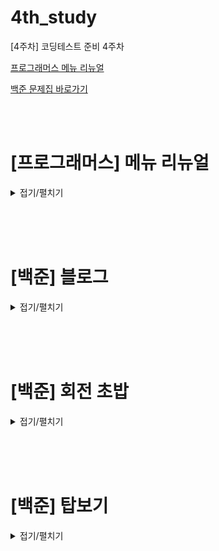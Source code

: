 # 4th_study

[4주차] 코딩테스트 준비 4주차
<br/>

[프로그래머스 메뉴 리뉴얼](https://school.programmers.co.kr/learn/courses/30/lessons/72411)

[백준 문제집 바로가기](https://www.acmicpc.net/workbook/view/16614)

<br/><br/>

# [프로그래머스] 메뉴 리뉴얼

<details>
<summary>접기/펼치기</summary>
<div markdown="1">

## [성구](./메뉴%20리뉴얼/성구.py)

```py
from itertools import combinations
from collections import defaultdict


def solution(orders, course):
    answer = []
    # default 타입을 지정가능한 dictionary(int => 0)
    dic_menus = defaultdict(int)
    # 코스 요리 메뉴 개수
    for length in course:
        # 새로운 메뉴 개수 마다 dictionary 비우기
        dic_menus.clear()
        # 주문한 메뉴들 체크
        for menu in orders:
            # 메뉴 개수만큼 경우의 수 모두 체크(중복 X, 순서는 바뀔 수 있으니 정렬해서 dictionary에 추가)
            for item in combinations(sorted(menu), length):
                # default가 0이기 때문에 선언 없이 바로 증감 가능
                dic_menus[item] += 1
        # 메뉴를 주문된 수만큼 내림차순 정렬
        arr = sorted(dic_menus.keys(), key=lambda x: -dic_menus[x])
        # 비어있거나 1번 주문된 주문들은 제외
        if not arr or dic_menus[arr[0]] == 1:
            continue
        # 튜플을 Sring 으로 변환
        s = ""
        for i in range(len(arr[0])):
            s += arr[0][i]
        # 처음은 그냥 넣기
        answer.append(s)
        # 혹시 공동 1등있나 확인
        for i in range(1, len(arr)):
            if dic_menus[arr[i]] != dic_menus[arr[i - 1]]:
                break
            else:
                # 있으면 추가
                s = ""
                for j in range(len(arr[i])):
                    s += arr[i][j]
                answer.append(s)
    # 마지막 정렬
    answer.sort()
    return answer

```

## [민웅](./메뉴%20리뉴얼/민웅.py)

```py

```

## [병국](./메뉴%20리뉴얼/병국.py)

```py

```

## [상미](./메뉴%20리뉴얼/상미.py)

```py

```

</div>
</details>

<br/><br/><br/>

# [백준] 블로그

<details>
<summary>접기/펼치기</summary>
<div markdown="1">

## [성구](./블로그/성구.py)

```py
# 21921 블로그
import sys
input = sys.stdin.readline

N, X = map(int, input().split())
visited = list(map(int, input().split()))

if max(visited):
    cnt = 1
    maxV = accum = sum(visited[0:X])
    for i in range(X, N):
        accum -= visited[i-X]
        accum += visited[i]
        if maxV < accum:
            maxV = accum
            cnt = 1
        elif maxV == accum:
            cnt += 1
    print(maxV)
    print(cnt)

else:
    print('SAD')
```

## [민웅](./블로그/민웅.py)

```py
# 21921_블로그_blog
import sys
input = sys.stdin.readline

N, X = map(int, input().split())
visitors = list(map(int, input().split()))

now_sum = sum(visitors[0:X])
max_visitor = now_sum
duration = 1
for i in range(X, N):
    temp = now_sum+visitors[i]-visitors[i-X]
    now_sum = temp
    if temp > max_visitor:
        max_visitor = temp
        duration = 1
    elif temp == max_visitor:
        duration += 1
    else:
        continue

if max_visitor == 0:
    print('SAD')
else:
    print(max_visitor)
    print(duration)
```

## [병국](./블로그/병국.py)

```py
# 틀렸습니다 2% ...
n,x = map(int,input().split())
arr = list(map(int,input().split()))
maxx = sum(arr[:x])
cnt = 1

for i in range(x,n):
    plus = arr[i] - arr[i-x]
    if plus < 0:
        pass
    elif plus == 0:
        cnt += 1
    else:
        maxx += plus
        cnt = 1
if maxx == 0:
    print("SAD")
else:
    print(maxx)
print(cnt)



```

## [상미](./블로그/상미.py)

```py
# 21921 백준_블로그

import sys
input = sys.stdin.readline

# 시간 초과
# N, X = map(int, input().split())
# visitors = list(map(int, input().split()))
# max = 0

# for i in range(0, N-X+1):
#     if sum(visitors[i : i+X]) > max:
#         max = sum(visitors[i : i+X])
#         cnt = 1
#     elif sum(visitors[i : i+X]) == max:
#         cnt += 1

# print(max)
# if max == 0:
#     print('SAD')
# else:
#     print(cnt)

# 2차 시도

N, X = map(int, input().split())
visitors = list(map(int, input().split()))
max = tmp = sum(visitors[:X])
cnt = 0

for i in range(X, N):
    tmp += visitors[i]
    tmp -= visitors[i-X]
    if tmp > max:
        max = tmp
        cnt = 1
    elif tmp == max:
        cnt += 1


if max == 0:
    print('SAD')
else:
    print(max)
    print(cnt)
```

</div>
</details>

<br/><br/><br/>

# [백준] 회전 초밥

<details>
<summary>접기/펼치기</summary>
<div markdown="1">

## [성구](./회전%20초밥/성구.py)

```py

```

## [민웅](./회전%20초밥/민웅.py)

```py
# 2531_회전초밥_conveyor-belt sushi
import sys
from collections import deque
input = sys.stdin.readline

N, d, k, c = map(int, input().split())

sushi = deque()
sushi_dict = {}
ans = deque()

cnt = 0
max_cnt = 0
length = 0

sushi_dict[c] = 0
for _ in range(N):
    s = int(input())
    sushi.append(s)
    if s in sushi_dict.keys():
        continue
    else:
        sushi_dict[s] = 0

for i in range(N+k):
    if sushi_dict[sushi[i % N]] == 0:
        cnt += 1
    sushi_dict[sushi[i % N]] += 1
    ans.append(sushi[i % N])
    length += 1
    if length < k:
        continue
    else:
        temp = cnt
        if sushi_dict[c] == 0:
            temp += 1
        if temp > max_cnt:
            max_cnt = temp
        now = ans.popleft()
        sushi_dict[now] -= 1
        if sushi_dict[now] == 0:
            cnt -= 1
        length -= 1

print(max_cnt)

```

## [병국](./회전%20초밥/병국.py)

```py
n,d,k,c = map(int,input().split())
#접시, 초밥가짓수, 연속접시수, 쿠폰번호

bob_li = []
for _ in range(n):
    bob = int(input())
    bob_li.append(bob)

maxx = 0
for i in range(len(bob_li)):
    if i+k <= len(bob_li):
        if c in bob_li[i:i+k]:
            maxx = max(maxx,len(set(bob_li[i:i+k])))
        else:
            maxx = max(maxx,len(set(bob_li[i:i+k]))+1)
    else:
        new = bob_li[i:]+bob_li[:i+k-len(bob_li)]
        if c in new:
            maxx = max(maxx,len(set(new)))
        else:
            maxx = max(maxx,len(set(new))+1)
print(maxx)

```

## [상미](./회전%20초밥/상미.py)

```py
# 2531 백준_회전초밥

import sys
input = sys.stdin.readline

N, d, k, c = map(int, input().split())
# N : 회전 초밥 벨트에 놓인 접시의 수
# d : 초밥의 가짓수
# k : 연속해서 먹는 접시의 수
# c : 쿠폰 번호
belts = []
for _ in range(N):
    belts.append(int(input()))
for i in range(k):
    belts.append(belts[i])
max = 0
for i in range(N):
    sushi = set(belts[i:i+k])
    if max <= len(sushi):
        max = len(sushi)
        if c in sushi:
            ans = len(sushi)
        else:
            ans = len(sushi)+1

print(ans)
```

</div>
</details>

<br/><br/><br/>

# [백준] 탑보기

<details>
<summary>접기/펼치기</summary>
<div markdown="1">

## [성구](./탑보기/성구.py)

```py

```

## [민웅](./탑보기/민웅.py)

```py
# 22866_탑보기_View the Tower
import sys
input = sys.stdin.readline

N = int(input())
towers = list(map(int, input().split()))

stack = []
# [탑개수, 가까운탑위치, 가까운탑거리]
ans = [[0, 0, float('inf')] for _ in range(N)]
length_of_stack = 0
for i in range(N):
    while length_of_stack > 0 and stack[-1][1] <= towers[i]:
        stack.pop()
        length_of_stack -= 1
    ans[i][0] += length_of_stack

    if stack:
        dis = abs(i - stack[-1][0])
        if dis < ans[i][2]:
            ans[i][1] = (stack[-1][0]+1)
            ans[i][2] = dis
        elif dis == ans[i][2]:
            ans[i][1] = min((stack[-1][0]+1),ans[i][1])
    stack.append([i, towers[i]])
    length_of_stack += 1

stack.clear()
length_of_stack = 0

for i in range(N-1, -1, -1):
    while length_of_stack > 0 and stack[-1][1] <= towers[i]:
        stack.pop()
        length_of_stack -= 1
    ans[i][0] += length_of_stack

    if stack:
        dis = abs(i - stack[-1][0])
        if dis < ans[i][2]:
            ans[i][1] = (stack[-1][0]+1)
            ans[i][2] = dis
        elif dis == ans[i][2]:
            ans[i][1] = min((stack[-1][0]+1),ans[i][1])
    stack.append([i, towers[i]])
    length_of_stack += 1


for v in ans:
    if v[0] == 0:
        print(0)
    else:
        print(v[0],v[1])
```

## [병국](./탑보기/병국.py)

```py

```

## [상미](./탑보기/상미.py)

```py

```

</div>
</details>

<br/><br/><br/>

